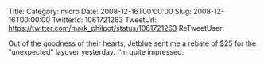 Title: 
Category: micro
Date: 2008-12-16T00:00:00
Slug: 2008-12-16T00:00:00
TwitterId: 1061721263
TweetUrl: https://twitter.com/mark_philpot/status/1061721263
ReTweetUser: 

Out of the goodness of their hearts, Jetblue sent me a rebate of $25 for the "unexpected" layover yesterday. I'm quite impressed.